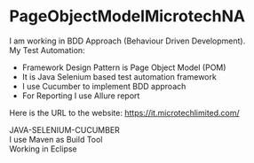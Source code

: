# PageObjectModelMicrotechNA
I am working in BDD Approach (Behaviour Driven Development).<br />
My Test Automation: 
- Framework Design Pattern is Page Object Model (POM)
- It is Java Selenium based test automation framework
- I use Cucumber to implement BDD approach
- For Reporting I use Allure report

Here is the URL to the website: https://it.microtechlimited.com/

JAVA-SELENIUM-CUCUMBER<br />
I use Maven as Build Tool<br />
Working in Eclipse
